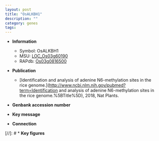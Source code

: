 ```yaml
---
layout: post
title: "OsALKBH1"
description: ""
category: genes
tags: 
---
```


* **Information**  
    + Symbol: OsALKBH1  
    + MSU: [LOC_Os03g60190](http://rice.plantbiology.msu.edu/cgi-bin/ORF_infopage.cgi?orf=LOC_Os03g60190)  
    + RAPdb: [Os03g0816500](http://rapdb.dna.affrc.go.jp/viewer/gbrowse_details/irgsp1?name=Os03g0816500)  

* **Publication**  
    + [Identification and analysis of adenine N6-methylation sites in the rice genome.](http://www.ncbi.nlm.nih.gov/pubmed?term=Identification and analysis of adenine N6-methylation sites in the rice genome.%5BTitle%5D), 2018, Nat Plants.

* **Genbank accession number**  

* **Key message**  

* **Connection**  

[//]: # * **Key figures**  


